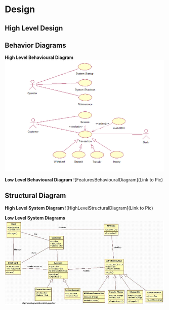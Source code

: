 # Design

## High Level Design 

## Behavior Diagrams

**High Level Behavioural Diagram**
![HighLevelBehaviouralDiagram](https://github.com/Subhashini2046/ResearchProduct/blob/ProductSdlc/2_Design/lowLevelB.jpg)

**Low Level Behavioural Diagram**
![FeaturesBehaviouralDiagram](Link to Pic)

## Structural Diagram

**High Level System Diagram**
![HighLevelStructuralDiagram](Link to Pic)

**Low Level System Diagrams**
![FeaturesLevelStructuralDiagram](https://github.com/Subhashini2046/ResearchProduct/blob/ProductSdlc/2_Design/lowLevelS.JPG)
